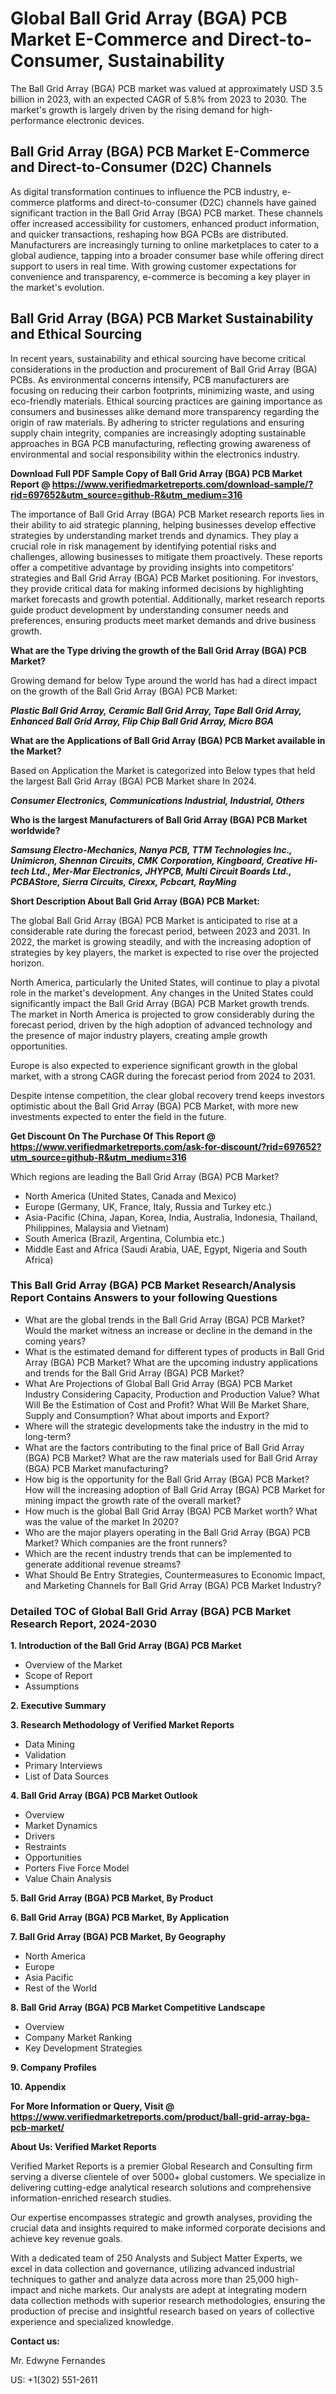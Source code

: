<h1>Global Ball Grid Array (BGA) PCB Market E-Commerce and Direct-to-Consumer, Sustainability</h1><p class=""><p>The Ball Grid Array (BGA) PCB market was valued at approximately USD 3.5 billion in 2023, with an expected CAGR of 5.8% from 2023 to 2030. The market's growth is largely driven by the rising demand for high-performance electronic devices.</p><h2>Ball Grid Array (BGA) PCB Market E-Commerce and Direct-to-Consumer (D2C) Channels</h2><p>As digital transformation continues to influence the PCB industry, e-commerce platforms and direct-to-consumer (D2C) channels have gained significant traction in the Ball Grid Array (BGA) PCB market. These channels offer increased accessibility for customers, enhanced product information, and quicker transactions, reshaping how BGA PCBs are distributed. Manufacturers are increasingly turning to online marketplaces to cater to a global audience, tapping into a broader consumer base while offering direct support to users in real time. With growing customer expectations for convenience and transparency, e-commerce is becoming a key player in the market's evolution.</p><h2>Ball Grid Array (BGA) PCB Market Sustainability and Ethical Sourcing</h2><p>In recent years, sustainability and ethical sourcing have become critical considerations in the production and procurement of Ball Grid Array (BGA) PCBs. As environmental concerns intensify, PCB manufacturers are focusing on reducing their carbon footprints, minimizing waste, and using eco-friendly materials. Ethical sourcing practices are gaining importance as consumers and businesses alike demand more transparency regarding the origin of raw materials. By adhering to stricter regulations and ensuring supply chain integrity, companies are increasingly adopting sustainable approaches in BGA PCB manufacturing, reflecting growing awareness of environmental and social responsibility within the electronics industry.</p></p><p class=""><strong>Download Full PDF Sample Copy of Ball Grid Array (BGA) PCB Market Report @ <a href="https://www.verifiedmarketreports.com/download-sample/?rid=697652&utm_source=github-R&utm_medium=316" target="_blank">https://www.verifiedmarketreports.com/download-sample/?rid=697652&utm_source=github-R&utm_medium=316</a></strong></p><p>The importance of&nbsp;Ball Grid Array (BGA) PCB Market research reports lies in their ability to aid strategic planning, helping businesses develop effective strategies by understanding market trends and dynamics. They play a crucial role in risk management by identifying potential risks and challenges, allowing businesses to mitigate them proactively. These reports offer a competitive advantage by providing insights into competitors' strategies and Ball Grid Array (BGA) PCB Market positioning. For investors, they provide critical data for making informed decisions by highlighting market forecasts and growth potential. Additionally, market research reports guide product development by understanding consumer needs and preferences, ensuring products meet market demands and drive business growth.</p><p><strong>What are the&nbsp;Type driving the growth of the Ball Grid Array (BGA) PCB Market?</strong></p><p id="" class="">Growing demand for below Type around the world has had a direct impact on the growth of the Ball Grid Array (BGA) PCB Market:</p><p class=""><em><strong>Plastic Ball Grid Array, Ceramic Ball Grid Array, Tape Ball Grid Array, Enhanced Ball Grid Array, Flip Chip Ball Grid Array, Micro BGA</strong></em></p><p class=""><strong>What are the&nbsp;Applications&nbsp;of Ball Grid Array (BGA) PCB Market available in the Market?</strong></p><p id="" class="">Based on Application the Market is categorized into Below types that held the largest Ball Grid Array (BGA) PCB Market share In 2024.</p><p class=""><em><strong>Consumer Electronics, Communications Industrial, Industrial, Others</strong></em></p><p class=""><strong>Who is the largest Manufacturers of Ball Grid Array (BGA) PCB Market worldwide?</strong></p><p><em><strong>Samsung Electro-Mechanics, Nanya PCB, TTM Technologies Inc., Unimicron, Shennan Circuits, CMK Corporation, Kingboard, Creative Hi-tech Ltd., Mer-Mar Electronics, JHYPCB, Multi Circuit Boards Ltd., PCBAStore, Sierra Circuits, Cirexx, Pcbcart, RayMing</strong></em></p><p id="" class=""><strong>Short Description About Ball Grid Array (BGA) PCB Market:</strong></p><p>The global Ball Grid Array (BGA) PCB Market is anticipated to rise at a considerable rate during the forecast period, between 2023 and 2031. In 2022, the market is growing steadily, and with the increasing adoption of strategies by key players, the market is expected to rise over the projected horizon.</p><p>North America, particularly the United States, will continue to play a pivotal role in the market's development. Any changes in the United States could significantly impact the Ball Grid Array (BGA) PCB Market growth trends. The market in North America is projected to grow considerably during the forecast period, driven by the high adoption of advanced technology and the presence of major industry players, creating ample growth opportunities.</p><p>Europe is also expected to experience significant growth in the global market, with a strong CAGR during the forecast period from 2024 to 2031.</p><p>Despite intense competition, the clear global recovery trend keeps investors optimistic about the Ball Grid Array (BGA) PCB Market, with more new investments expected to enter the field in the future.</p><p id="" class=""><strong>Get Discount On The Purchase Of This Report @ <a href="https://www.verifiedmarketreports.com/ask-for-discount/?rid=697652?utm_source=github-R&utm_medium=316" target="_blank">https://www.verifiedmarketreports.com/ask-for-discount/?rid=697652?utm_source=github-R&utm_medium=316</a></strong></p><p class="">Which regions are leading the Ball Grid Array (BGA) PCB Market?</p><ul><li>North America (United States, Canada and Mexico)</li><li>Europe (Germany, UK, France, Italy, Russia and Turkey etc.)</li><li>Asia-Pacific (China, Japan, Korea, India, Australia, Indonesia, Thailand, Philippines, Malaysia and Vietnam)</li><li>South America (Brazil, Argentina, Columbia etc.)</li><li>Middle East and Africa (Saudi Arabia, UAE, Egypt, Nigeria and South Africa)</li></ul><h3 id="" class="">This Ball Grid Array (BGA) PCB Market Research/Analysis Report Contains Answers to your following Questions</h3><ul><li>What are the global trends in the Ball Grid Array (BGA) PCB Market? Would the market witness an increase or decline in the demand in the coming years?</li><li>What is the estimated demand for different types of products in Ball Grid Array (BGA) PCB Market? What are the upcoming industry applications and trends for the Ball Grid Array (BGA) PCB Market?</li><li>What Are Projections of Global Ball Grid Array (BGA) PCB Market Industry Considering Capacity, Production and Production Value? What Will Be the Estimation of Cost and Profit? What Will Be Market Share, Supply and Consumption? What about imports and Export?</li><li>Where will the strategic developments take the industry in the mid to long-term?</li><li>What are the factors contributing to the final price of Ball Grid Array (BGA) PCB Market? What are the raw materials used for Ball Grid Array (BGA) PCB Market manufacturing?</li><li>How big is the opportunity for the Ball Grid Array (BGA) PCB Market? How will the increasing adoption of Ball Grid Array (BGA) PCB Market for mining impact the growth rate of the overall market?</li><li>How much is the global Ball Grid Array (BGA) PCB Market worth? What was the value of the market In 2020?</li><li>Who are the major players operating in the Ball Grid Array (BGA) PCB Market? Which companies are the front runners?</li><li>Which are the recent industry trends that can be implemented to generate additional revenue streams?</li><li>What Should Be Entry Strategies, Countermeasures to Economic Impact, and Marketing Channels for Ball Grid Array (BGA) PCB Market Industry?</li></ul><h3 id="" class="">Detailed TOC of Global Ball Grid Array (BGA) PCB Market Research Report, 2024-2030</h3><p id="" class=""><strong>1. Introduction of the Ball Grid Array (BGA) PCB Market</strong></p><ul><li>Overview of the Market</li><li>Scope of Report</li><li>Assumptions</li></ul><p id="" class=""><strong>2. Executive Summary</strong></p><p id="" class=""><strong>3. Research Methodology of Verified Market Reports</strong></p><ul><li>Data Mining</li><li>Validation</li><li>Primary Interviews</li><li>List of Data Sources</li></ul><p id="" class=""><strong>4. Ball Grid Array (BGA) PCB Market Outlook</strong></p><ul><li>Overview</li><li>Market Dynamics</li><li>Drivers</li><li>Restraints</li><li>Opportunities</li><li>Porters Five Force Model</li><li>Value Chain Analysis</li></ul><p id="" class=""><strong>5. Ball Grid Array (BGA) PCB Market, By Product</strong></p><p id="" class=""><strong>6. Ball Grid Array (BGA) PCB Market, By Application</strong></p><p id="" class=""><strong>7. Ball Grid Array (BGA) PCB Market, By Geography</strong></p><ul><li>North America</li><li>Europe</li><li>Asia Pacific</li><li>Rest of the World</li></ul><p id="" class=""><strong>8. Ball Grid Array (BGA) PCB Market Competitive Landscape</strong></p><ul><li>Overview</li><li>Company Market Ranking</li><li>Key Development Strategies</li></ul><p id="" class=""><strong>9. Company Profiles</strong></p><p id="" class=""><strong>10. Appendix</strong></p><p id="" class=""><strong>For More Information or Query, Visit @ <a href="https://www.verifiedmarketreports.com/product/ball-grid-array-bga-pcb-market/" target="_blank">https://www.verifiedmarketreports.com/product/ball-grid-array-bga-pcb-market/</a></strong></p><p id="" class=""><strong>About Us: Verified Market Reports</strong></p><p id="" class="">Verified Market Reports is a premier Global Research and Consulting firm serving a diverse clientele of over 5000+ global customers. We specialize in delivering cutting-edge analytical research solutions and comprehensive information-enriched research studies.</p><p id="" class="">Our expertise encompasses strategic and growth analyses, providing the crucial data and insights required to make informed corporate decisions and achieve key revenue goals.</p><p id="" class="">With a dedicated team of 250 Analysts and Subject Matter Experts, we excel in data collection and governance, utilizing advanced industrial techniques to gather and analyze data across more than 25,000 high-impact and niche markets. Our analysts are adept at integrating modern data collection methods with superior research methodologies, ensuring the production of precise and insightful research based on years of collective experience and specialized knowledge.</p><p id="" class=""><strong>Contact us:</strong></p><p id="" class="">Mr. Edwyne Fernandes</p><p id="" class="">US: +1(302) 551-2611</p>